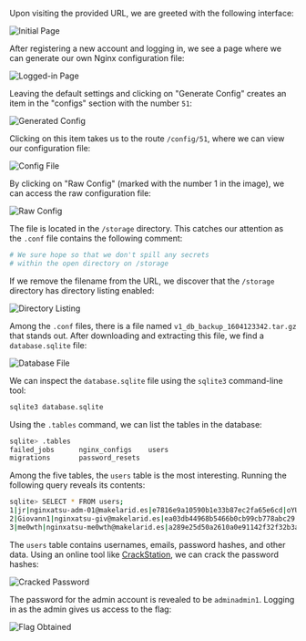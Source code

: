 Upon visiting the provided URL, we are greeted with the following interface:

![Initial Page](images/image.png)

After registering a new account and logging in, we see a page where we can generate our own Nginx configuration file:

![Logged-in Page](images/image(1).png)

Leaving the default settings and clicking on "Generate Config" creates an item in the "configs" section with the number `51`:

![Generated Config](images/image(2).png)

Clicking on this item takes us to the route `/config/51`, where we can view our configuration file:

![Config File](images/image(3).png)

By clicking on "Raw Config" (marked with the number 1 in the image), we can access the raw configuration file:

![Raw Config](images/image(4).png)

The file is located in the `/storage` directory. This catches our attention as the `.conf` file contains the following comment:

```conf
# We sure hope so that we don't spill any secrets
# within the open directory on /storage
```

If we remove the filename from the URL, we discover that the `/storage` directory has directory listing enabled:

![Directory Listing](images/image(5).png)

Among the `.conf` files, there is a file named `v1_db_backup_1604123342.tar.gz` that stands out. After downloading and extracting this file, we find a `database.sqlite` file:

![Database File](images/image(6).png)

We can inspect the `database.sqlite` file using the `sqlite3` command-line tool:

```bash
sqlite3 database.sqlite
```

Using the `.tables` command, we can list the tables in the database:

```bash
sqlite> .tables
failed_jobs      nginx_configs    users          
migrations       password_resets
```

Among the five tables, the `users` table is the most interesting. Running the following query reveals its contents:

```bash
sqlite> SELECT * FROM users;
1|jr|nginxatsu-adm-01@makelarid.es|e7816e9a10590b1e33b87ec2fa65e6cd|oYUFfxwULd4SR7wX9mZ22Ym22Oq5MozwKY4IuZrK3P1lQLfgGQ5mK2eXxXhd1ONJ7L3v||2025-08-18 03:54:05|2025-08-18 03:54:05
2|Giovann1|nginxatsu-giv@makelarid.es|ea03db44968b5466b0cb99cb778abc29|SqedS7srMdsRDdvyvtPJfBvG8Kj2gZRANoYRfgyiVglVkdHEa1hZla8biUKbw6wxosMf||2025-08-18 03:54:05|2025-08-18 03:54:05
3|me0wth|nginxatsu-me0wth@makelarid.es|a289e25d50a2610a0e91142f32f32b3a|85q5ZbuNddFING8tzoW13QhLJ4IAwU1EpcJ13xlnForVmrbziVrnOMAyJnH25FwaXDMb||2025-08-18 03:54:05|2025-08-18 03:54:05
```

The `users` table contains usernames, emails, password hashes, and other data. Using an online tool like [CrackStation](https://crackstation.net/), we can crack the password hashes:

![Cracked Password](images/image(7).png)

The password for the admin account is revealed to be `adminadmin1`. Logging in as the admin gives us access to the flag:

![Flag Obtained](images/image(8).png)
